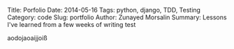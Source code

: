 Title: Porfolio
Date: 2014-05-16
Tags: python, django, TDD, Testing
Category: code
Slug: portfolio
Author: Zunayed Morsalin
Summary: Lessons I've learned from a few weeks of writing test

aodojaoaijjoiß